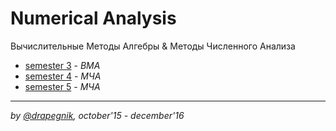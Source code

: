 # Numerical Analysis

Вычислительные Методы Алгебры & Методы Численного Анализа

* [semester 3](https://github.com/Drapegnik/bsu/tree/master/numerical-analysis/sem3) -
  _ВМА_
* [semester 4](https://github.com/Drapegnik/bsu/tree/master/numerical-analysis/sem4) -
  _МЧА_
* [semester 5](https://github.com/Drapegnik/bsu/tree/master/numerical-analysis/sem5) -
  _МЧА_

---

_by [@drapegnik](https://github.com/Drapegnik), october'15 - december'16_
